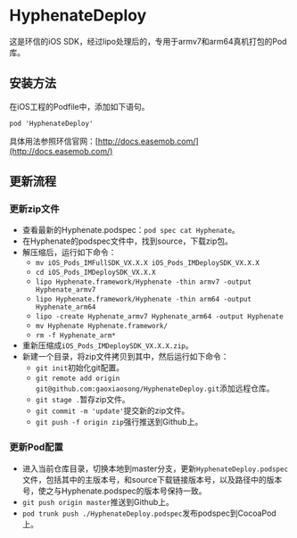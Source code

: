 # HyphenateDeploy

这是环信的iOS SDK，经过lipo处理后的，专用于armv7和arm64真机打包的Pod库。

## 安装方法

在iOS工程的Podfile中，添加如下语句。

```
pod 'HyphenateDeploy'
```

具体用法参照环信官网：[http://docs.easemob.com/](http://docs.easemob.com/)

## 更新流程

### 更新zip文件

* 查看最新的Hyphenate.podspec：`pod spec cat Hyphenate`。
* 在Hyphenate的podspec文件中，找到source，下载zip包。
* 解压缩后，运行如下命令：
    * `mv iOS_Pods_IMFullSDK_VX.X.X iOS_Pods_IMDeploySDK_VX.X.X`
    * `cd iOS_Pods_IMDeploySDK_VX.X.X`
    * `lipo Hyphenate.framework/Hyphenate -thin armv7 -output Hyphenate_armv7`
    * `lipo Hyphenate.framework/Hyphenate -thin arm64 -output Hyphenate_arm64`
    * `lipo -create Hyphenate_armv7 Hyphenate_arm64 -output Hyphenate`
    * `mv Hyphenate Hyphenate.framework/`
    * `rm -f Hyphenate_arm*`
* 重新压缩成`iOS_Pods_IMDeploySDK_VX.X.X.zip`。
* 新建一个目录，将zip文件拷贝到其中，然后运行如下命令：
    * `git init`初始化git配置。
    * `git remote add origin git@github.com:gaoxiaosong/HyphenateDeploy.git`添加远程仓库。
    * `git stage .`暂存zip文件。
    * `git commit -m 'update'`提交新的zip文件。
    * `git push -f origin zip`强行推送到Github上。

### 更新Pod配置

* 进入当前仓库目录，切换本地到master分支，更新`HyphenateDeploy.podspec`文件，包括其中的主版本号，和source下载链接版本号，以及路径中的版本号，使之与Hyphenate.podspec的版本号保持一致。
* `git push origin master`推送到Github上。
* `pod trunk push ./HyphenateDeploy.podspec`发布podspec到CocoaPod上。
